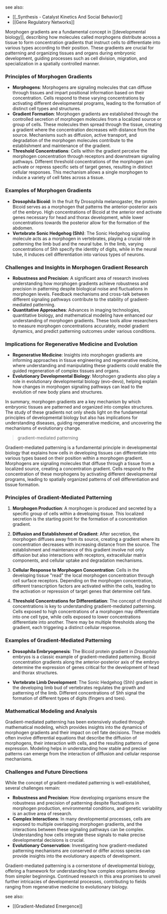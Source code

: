 see also:
- [[_Synthesis - Catalyst Kinetics And Social Behavior]]
- [[Gene Regulatory Networks]]

Morphogen gradients are a fundamental concept in [[developmental biology]], describing how molecules called morphogens distribute across a tissue to form concentration gradients that instruct cells to differentiate into various types according to their position. These gradients are crucial for patterning and organizing tissues and organs during embryonic development, guiding processes such as cell division, migration, and specialization in a spatially controlled manner.

### Principles of Morphogen Gradients

- **Morphogens**: Morphogens are signaling molecules that can diffuse through tissues and impart positional information based on their concentration. Cells respond to these varying concentrations by activating different developmental programs, leading to the formation of distinct cell types and structures.
- **Gradient Formation**: Morphogen gradients are established through the controlled secretion of morphogen molecules from a localized source or group of cells. These molecules then spread through the tissue, creating a gradient where the concentration decreases with distance from the source. Mechanisms such as diffusion, active transport, and degradation of the morphogen molecules contribute to the establishment and maintenance of the gradient.
- **Threshold Concentrations**: Cells within the gradient perceive the morphogen concentration through receptors and downstream signaling pathways. Different threshold concentrations of the morphogen can activate or repress specific sets of target genes, resulting in distinct cellular responses. This mechanism allows a single morphogen to induce a variety of cell fates across a tissue.

### Examples of Morphogen Gradients

- **Drosophila Bicoid**: In the fruit fly Drosophila melanogaster, the protein Bicoid serves as a morphogen that patterns the anterior-posterior axis of the embryo. High concentrations of Bicoid at the anterior end activate genes necessary for head and thorax development, while lower concentrations towards the posterior allow for the formation of the abdomen.
- **Vertebrate Sonic Hedgehog (Shh)**: The Sonic Hedgehog signaling molecule acts as a morphogen in vertebrates, playing a crucial role in patterning the limb bud and the neural tube. In the limb, varying concentrations of Shh specify the identity of digits, while in the neural tube, it induces cell differentiation into various types of neurons.

### Challenges and Insights in Morphogen Gradient Research

- **Robustness and Precision**: A significant area of research involves understanding how morphogen gradients achieve robustness and precision in patterning despite biological noise and fluctuations in morphogen levels. Feedback mechanisms and cross-talk between different signaling pathways contribute to the stability of gradient-mediated patterning.
- **Quantitative Approaches**: Advances in imaging technologies, quantitative biology, and mathematical modeling have enhanced our understanding of morphogen gradients. These tools allow researchers to measure morphogen concentrations accurately, model gradient dynamics, and predict patterning outcomes under various conditions.

### Implications for Regenerative Medicine and Evolution

- **Regenerative Medicine**: Insights into morphogen gradients are informing approaches in tissue engineering and regenerative medicine, where understanding and manipulating these gradients could enable the guided regeneration of complex tissues and organs.
- **Evolutionary Developmental Biology**: Morphogen gradients also play a role in evolutionary developmental biology (evo-devo), helping explain how changes in morphogen signaling pathways can lead to the evolution of new body plans and structures.

In summary, morphogen gradients are a key mechanism by which embryonic tissues are patterned and organized into complex structures. The study of these gradients not only sheds light on the fundamental principles of developmental biology but also has implications for understanding diseases, guiding regenerative medicine, and uncovering the mechanisms of evolutionary change.

>gradient-mediated patterning

Gradient-mediated patterning is a fundamental principle in developmental biology that explains how cells in developing tissues can differentiate into various types based on their position within a morphogen gradient. Morphogens are signaling molecules that diffuse through a tissue from a localized source, creating a concentration gradient. Cells respond to the concentration of these morphogens by activating different developmental programs, leading to spatially organized patterns of cell differentiation and tissue formation.

### Principles of Gradient-Mediated Patterning

1. **Morphogen Production**: A morphogen is produced and secreted by a specific group of cells within a developing tissue. This localized secretion is the starting point for the formation of a concentration gradient.

2. **Diffusion and Establishment of Gradient**: After secretion, the morphogen diffuses away from its source, creating a gradient where its concentration decreases with increasing distance from the source. The establishment and maintenance of this gradient involve not only diffusion but also interactions with receptors, extracellular matrix components, and cellular uptake and degradation mechanisms.

3. **Cellular Response to Morphogen Concentration**: Cells in the developing tissue "read" the local morphogen concentration through cell surface receptors. Depending on the morphogen concentration, different transcription factors are activated within the cells, leading to the activation or repression of target genes that determine cell fate.

4. **Threshold Concentrations for Differentiation**: The concept of threshold concentrations is key to understanding gradient-mediated patterning. Cells exposed to high concentrations of a morphogen may differentiate into one cell type, while cells exposed to lower concentrations differentiate into another. There may be multiple thresholds along the gradient, each triggering a distinct cellular response.

### Examples of Gradient-Mediated Patterning

- **Drosophila Embryogenesis**: The Bicoid protein gradient in *Drosophila* embryos is a classic example of gradient-mediated patterning. Bicoid concentration gradients along the anterior-posterior axis of the embryo determine the expression of genes critical for the development of head and thorax structures.
  
- **Vertebrate Limb Development**: The Sonic Hedgehog (Shh) gradient in the developing limb bud of vertebrates regulates the growth and patterning of the limb. Different concentrations of Shh signal the formation of different types of digits (fingers and toes).

### Mathematical Modeling and Analysis

Gradient-mediated patterning has been extensively studied through mathematical modeling, which provides insights into the dynamics of morphogen gradients and their impact on cell fate decisions. These models often involve differential equations that describe the diffusion of morphogens, their interaction with cells, and the resulting patterns of gene expression. Modeling helps in understanding how stable and precise patterns can emerge from the interaction of diffusion and cellular response mechanisms.

### Challenges and Future Directions

While the concept of gradient-mediated patterning is well-established, several challenges remain:

- **Robustness and Precision**: How developing organisms ensure the robustness and precision of patterning despite fluctuations in morphogen production, environmental conditions, and genetic variability is an active area of research.
- **Complex Interactions**: In many developmental processes, cells are exposed to multiple overlapping morphogen gradients, and the interactions between these signaling pathways can be complex. Understanding how cells integrate these signals to make precise developmental decisions is crucial.
- **Evolutionary Conservation**: Investigating how gradient-mediated patterning mechanisms are conserved or differ across species can provide insights into the evolutionary aspects of development.

Gradient-mediated patterning is a cornerstone of developmental biology, offering a framework for understanding how complex organisms develop from simpler beginnings. Continued research in this area promises to unveil further intricacies of developmental processes, contributing to fields ranging from regenerative medicine to evolutionary biology.

see also:
- [[Gradient-Mediated Emergence]]